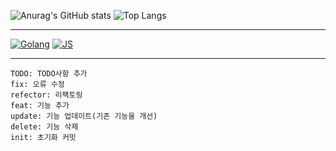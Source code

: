 ![Anurag's GitHub stats](https://github-readme-stats.vercel.app/api?username=kangmomin&show_icons=true&theme=react)
![Top Langs](https://github-readme-stats.vercel.app/api/top-langs/?username=kangmomin&layout=compact&theme=tokyonight)

------
[![Golang](https://badge3.vlue.dev/badge/forthebadge?message=go&color=007d9c)](https://go.dev/)
[![JS](https://badge3.vlue.dev/badge/forthebadge?message=js&color=ead41c&textcolor=3a3a3a)](https://openjsf.org/)

------

```
TODO: TODO사항 추가
fix: 오류 수정
refector: 리팩토링
feat: 기능 추가
update: 기능 업데이트(기존 기능을 개선)
delete: 기능 삭제
init: 초기화 커밋
```
